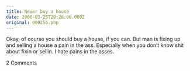 ```yaml
---
title: Never buy a house
date: 2006-03-25T20:26:00.000Z
original: 000256.php
---
```


Okay, of course you should buy a house, if you can. But man is fixing up and selling a house a pain in the ass. Especially when you don’t know shit about fixin or sellin. I hate pains in the asses.

<span class="commentheader">2 Comments</span>

<!--


<div class="commentdivider">
<span class="commentauthorbox">Posted by <a href="mailto&#58;diiorio2&#64;hotmail&#46;com">tonia</a></span>
<span class="commentdatebox">Monday, March 27, 2006</span>
<span class="commenttimebox"> 1:45 PM</span>
</div>
<div class="commentbody">what if it truly doesn’t matter if you sell or fix the house?What if the task is simply to unfold in your essential nature…capable of living fully and passionately present.  I’m in Montreal city, Qu�bec… I’m 51y.o in an old house too and I try to do just that. Wish me luck!</div>
<div class="commentdivider">
<span class="commentauthorbox">Posted by <a href="mailto&#58;craiglws&#64;yahoo&#46;com">craig lewis</a></span>
<span class="commentdatebox">Thursday, February 22, 2007</span>
<span class="commenttimebox"> 4:30 PM</span>
</div>
<div class="commentbody">sara why are you all the way over here in georgia?</div> -->
